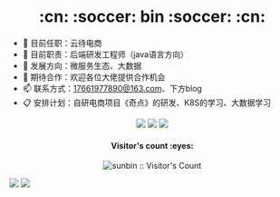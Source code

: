 <h1 align="center">:cn: :soccer: bin :soccer: :cn:</h1>

- 🏢 目前任职：云待电商
- 🌱 目前职责：后端研发工程师（java语言方向）
- 🤔 发展方向：微服务生态、大数据
- 🙋 期待合作：欢迎各位大佬提供合作机会
- 📫 联系方式：17661977890@163.com、下方blog
- 📋 安排计划：自研电商项目《奇点》的研发、K8S的学习、大数据学习


<div align="center">

[![](https://img.shields.io/badge/-BLOG-important?&style=for-the-badge&logo=blogger&logoColor=white)](https://blog.ameilin.com/)
![](https://img.shields.io/badge/-Email-blue?style=for-the-badge&logo=Minutemailer&logoColor=white)
[![](https://img.shields.io/badge/-BLOG-important?&style=for-the-badge&logo=rss&logoColor=white)](https://17661977890.github.io/)
</div>

<h4 align="center">Visitor's count :eyes:</h4>
<p align="center"><img src="https://profile-counter.glitch.me/{17661977890}/count.svg" alt="sunbin :: Visitor's Count" /></p>

<div>
  <img src="https://github-readme-stats.vercel.app/api?username=17661977890&theme=vue&show_icons=true" />
  <img src="https://github-readme-stats.vercel.app/api/top-langs/?username=17661977890&langs_count=10&theme=flag-india&layout=compact" />
</div>

